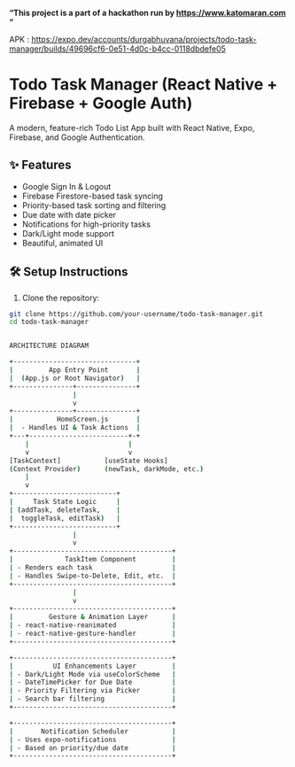 **“This project is a part of a hackathon run by
https://www.katomaran.com ”**

APK : https://expo.dev/accounts/durgabhuvana/projects/todo-task-manager/builds/49696cf6-0e51-4d0c-b4cc-0118dbdefe05

# Todo Task Manager (React Native + Firebase + Google Auth)

A modern, feature-rich Todo List App built with React Native, Expo, Firebase, and Google Authentication.

## ✨ Features
- Google Sign In & Logout
- Firebase Firestore-based task syncing
- Priority-based task sorting and filtering
- Due date with date picker
- Notifications for high-priority tasks
- Dark/Light mode support
- Beautiful, animated UI

## 🛠 Setup Instructions

1. Clone the repository:
```bash
git clone https://github.com/your-username/todo-task-manager.git
cd todo-task-manager


ARCHITECTURE DIAGRAM

+-------------------------------+
|         App Entry Point       |
|  (App.js or Root Navigator)   |
+---------------+---------------+
                |
                v
+---------------+---------------+
|           HomeScreen.js       |
|  - Handles UI & Task Actions  |
+---+-------------------------+-+
    |                         |
    v                         v
[TaskContext]           [useState Hooks]
(Context Provider)      (newTask, darkMode, etc.)
    |
    v
+--------------------------+
|     Task State Logic     |
| (addTask, deleteTask,    |
|  toggleTask, editTask)   |
+--------------------------+
                |
                v
+----------------------------------------+
|             TaskItem Component         |
| - Renders each task                    |
| - Handles Swipe-to-Delete, Edit, etc.  |
+----------------------------------------+
                |
                v
+----------------------------------------+
|         Gesture & Animation Layer      |
| - react-native-reanimated              |
| - react-native-gesture-handler         |
+----------------------------------------+

+----------------------------------------+
|          UI Enhancements Layer         |
| - Dark/Light Mode via useColorScheme   |
| - DateTimePicker for Due Date          |
| - Priority Filtering via Picker        |
| - Search bar filtering                 |
+----------------------------------------+

+----------------------------------------+
|       Notification Scheduler           |
| - Uses expo-notifications              |
| - Based on priority/due date           |
+----------------------------------------+
   
